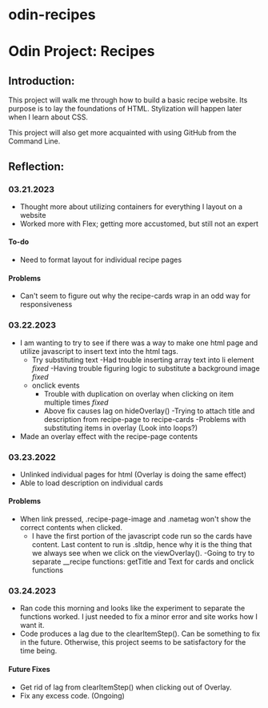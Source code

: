 # odin-recipes
# Odin Project: Recipes

## Introduction:
This project will walk me through how to build a basic recipe website. Its purpose is to lay the foundations of HTML. Stylization will happen later when I learn about CSS.

This project will also get more acquainted with using GitHub from the Command Line.

## Reflection:
### 03.21.2023
- Thought more about utilizing containers for everything I layout on a website
- Worked more with Flex; getting more accustomed, but still not an expert
#### To-do
- Need to format layout for individual recipe pages
#### Problems
- Can't seem to figure out why the recipe-cards wrap in an odd way for responsiveness

### 03.22.2023
- I am wanting to try to see if there was a way to make one html page and utilize javascript to insert text into the html tags.
    - Try substituting text
        -Had trouble inserting array text into li element *fixed*
        -Having trouble figuring logic to substitute a background image *fixed*
    - onclick events
        - Trouble with duplication on overlay when clicking on item multiple times *fixed*
        - Above fix causes lag on hideOverlay() 
-Trying to attach title and description from recipe-page to recipe-cards
    -Problems with substituting items in overlay (Look into loops?)
- Made an overlay effect with the recipe-page contents

### 03.23.2022
- Unlinked individual pages for html (Overlay is doing the same effect)
- Able to load description on individual cards

#### Problems
- When link pressed, .recipe-page-image and .nametag won't show the correct contents when clicked. 
    - I have the first portion of the javascript code run so the cards have content. Last content to run is .sltdip, hence why it is the thing that we always see when we click on the viewOverlay().
    -Going to try to separate __recipe functions: getTitle and Text for cards and onclick functions

### 03.24.2023
- Ran code this morning and looks like the experiment to separate the functions worked. I just needed to fix a minor error and site works how I want it.
- Code produces a lag due to the clearItemStep(). Can be something to fix in the future. Otherwise, this project seems to be satisfactory for the time being.

#### Future Fixes
- Get rid of lag from clearItemStep() when clicking out of Overlay.
- Fix any excess code. (Ongoing)